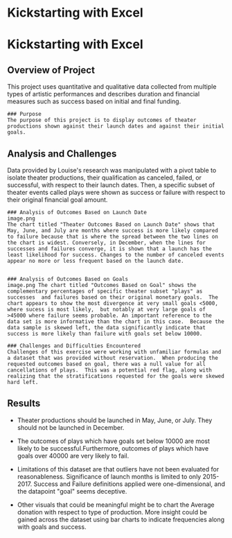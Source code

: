# Kickstarting with Excel
# Kickstarting with Excel

## Overview of Project
This project uses quantitative and qualitative data collected from multiple types of artistic performances and describes duration and financial measures such as success based on initial and final funding.

    ### Purpose
    The purpose of this project is to display outcomes of theater productions shown against their launch dates and against their initial goals. 

## Analysis and Challenges
Data provided by Louise's research was manipulated with a pivot table to isolate theater productions, their qualification as canceled, failed, or successful, with respect to their launch dates.  Then, a specific subset of theater events called plays were shown as success or failure with respect to their original financial goal amount.

    ### Analysis of Outcomes Based on Launch Date
    image.png
    The chart titled "Theater Outcomes Based on Launch Date" shows that May, June, and July are months where success is more likely compared to failure because that is where the spread between the two lines on the chart is widest. Conversely, in December, when the lines for successes and failures converge, it is shown that a launch has the least likelihood for success. Changes to the number of canceled events appear no more or less frequent based on the launch date.


    ### Analysis of Outcomes Based on Goals
    image.png The chart titled "Outcomes Based on Goal" shows the complementary percentages of specific theater subset "plays" as successes  and failures based on their original monetary goals.  The chart appears to show the most divergence at very small goals <5000, where sucess is most likely,  but notably at very large goals of >45000 where failure seems probable. An important reference to the data set is more informative than the chart in this case.  Because the data sample is skewed left, the data significantly indicate that success is more likely than failure with goals set below 10000.

    ### Challenges and Difficulties Encountered
    Challenges of this exercise were working with unfamiliar formulas and a dataset that was provided without reservation.  When producing the requested outcomes based on goal, there was a null value for all cancellations of plays.  This was a potential red flag, along with realizing that the stratifications requested for the goals were skewed hard left.

## Results

- Theater productions should be launched in May, June,  or July.  They should not be launched in December.

- The outcomes of plays which have goals set below 10000 are most likely to be successful.Furthermore, outcomes of plays which have goals over 40000 are very likely to fail.

- Limitations of this dataset are that outliers have not been evaluated for reasonableness. Significance of launch months is limited to only 2015-2017.  Success and Failure definitions applied were one-dimensional, and the datapoint "goal" seems deceptive.

- Other visuals that could be meaningful might be to chart the Average donation with respect to type of production. More insight could be gained across the dataset using bar charts to indicate frequencies along with goals and success.

